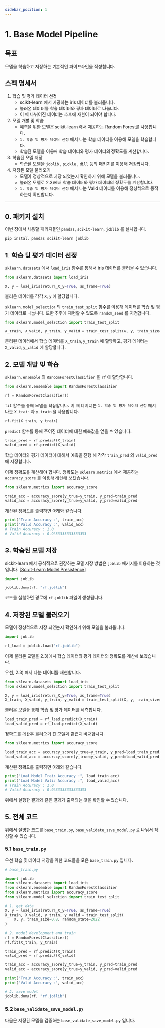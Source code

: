 ```yaml
---
sidebar_position: 1
---
```


# 1. Base Model Pipeline

## 목표

모델을 학습하고 저장하는 기본적인 파이프라인을 작성합니다.

## 스펙 명세서

1. 학습 및 평가 데이터 선정
    - scikit-learn 에서 제공하는 iris 데이터를 불러옵니다.
    - 불러온 데이터를 학습 데이터와 평가 데이터로 나눕니다.
    - 이 때 나뉘어진 데이터는 추후에 재현이 되어야 합니다.
2. 모델 개발 및 학습
    - 예측을 위한 모델은 scikit-learn 에서 제공하는 Random Forest를 사용합니다.
    - `1. 학습 및 평가 데이터 선정` 에서 나눈 학습 데이터를 이용해 모델을 학습합니다.
    - 학습된 모델을 이용해 학습 데이터와 평가 데이터의 정확도를 계산합니다.
3. 학습된 모델 저장
    - 학습된 모델을 `joblib` , `pickle` , `dill` 등의 패키지를 이용해 저장합니다.
4. 저장된 모델 불러오기
    - 모델이 정상적으로 저장 되었는지 확인하기 위해 모델을 불러옵니다.
    - 불러온 모델로 2.3)에서 학습 데이터와 평가 데이터의 정확도를 계산합니다.
    - `1. 학습 및 평가 데이터 선정` 에서 나눈 Valid 데이터를 이용해 정상적으로 동작하는지 확인합니다.

---

## 0. 패키지 설치

이번 장에서 사용할 패키지들인 `pandas`, `scikit-learn`, `joblib` 를 설치합니다.

```bash
pip install pandas scikit-learn joblib
```

## 1. 학습 및 평가 데이터 선정

`sklearn.datasets` 에서 `load_iris` 함수를 통해서 iris 데이터를 불러올 수 있습니다.

```python
from sklearn.datasets import load_iris

X, y = load_iris(return_X_y=True, as_frame=True)
```

불러온 데이터를 각각 `X`, `y` 에 할당합니다.

`sklearn.model_selection` 의 `train_test_split` 함수를 이용해 데이터를 학습 및 평가 데이터로 나눕니다. 또한 추후에 재현할 수 있도록 `random_seed` 를 지정합니다.

```python
from sklearn.model_selection import train_test_split

X_train, X_valid, y_train, y_valid = train_test_split(X, y, train_size=0.8, random_state=2022)
```

분리된 데이터에서 학습 데이터를 `X_train`, `y_train` 에 할당하고, 평가 데이터는 `X_valid`, `y_valid` 에 할당합니다.

## 2. 모델 개발 및 학습

`sklearn.ensemble` 의 `RandomForestClassifier` 을 `rf` 에 할당합니다.

```python
from sklearn.ensemble import RandomForestClassifier

rf = RandomForestClassifier()
```

`fit` 함수를 통해 모델을 학습합니다. 이 때 데이터는 `1. 학습 및 평가 데이터 선정` 에서 나눈 `X_train` 과 `y_train` 을 사용합니다.

```python
rf.fit(X_train, y_train)
```

`predict` 함수를 통해 주어진 데이터에 대한 예측값을 얻을 수 있습니다.

```python
train_pred = rf.predict(X_train)
valid_pred = rf.predict(X_valid)
```

학습 데이터와 평가 데이터에 대해서 예측을 진행 해 각각 `train_pred` 와 `valid_pred` 에 저장합니다.

이제 정확도를 계산해야 합니다. 정확도는 `sklearn.metrics` 에서 제공하는 `accuracy_score` 를 이용해 계산해 보겠습니다.

```python
from sklearn.metrics import accuracy_score

train_acc = accuracy_score(y_true=y_train, y_pred=train_pred)
valid_acc = accuracy_score(y_true=y_valid, y_pred=valid_pred)
```

계산된 정확도를 출력하면 아래와 같습니다.

```python
print("Train Accuracy :", train_acc)
print("Valid Accuracy :", valid_acc)
# Train Accuracy : 1.0
# Valid Accuracy : 0.9333333333333333
```

## 3. 학습된 모델 저장

sickit-learn 에서 공식적으로 권장하는 모델 저장 방법은 `joblib` 패키지를 이용하는 것입니다. [[Scikit-Learn Model Presistence](https://scikit-learn.org/stable/model_persistence.html)]

```python
import joblib

joblib.dump(rf, "rf.joblib")
```

코드를 실행하면 경로에 `rf.joblib` 파일이 생성됩니다.

## 4. 저장된 모델 불러오기

모델이 정상적으로 저장 되었는지 확인하기 위해 모델을 불러옵니다.

```python
import joblib

rf_load = joblib.load("rf.joblib")
```

이제 불러온 모델을 2.3)에서 학습 데이터와 평가 데이터의 정확도를 계산해 보겠습니다.

우선, 2.3) 에서 나눈 데이터를 재현합니다.

```python
from sklearn.datasets import load_iris
from sklearn.model_selection import train_test_split

X, y = load_iris(return_X_y=True, as_frame=True)
X_train, X_valid, y_train, y_valid = train_test_split(X, y, train_size=0.8, random_state=2022)
```

불러온 모델을 통해 학습 및 평가 데이터를 예측합니다.

```python
load_train_pred = rf_load.predict(X_train)
load_valid_pred = rf_load.predict(X_valid)
```

정확도를 계산후 불러오기 전 모델과 같은지 비교합니다.

```python
from sklearn.metrics import accuracy_score

load_train_acc = accuracy_score(y_true=y_train, y_pred=load_train_pred)
load_valid_acc = accuracy_score(y_true=y_valid, y_pred=load_valid_pred)
```

계산된 정확도를 출력하면 아래와 같습니다.

```python
print("Load Model Train Accuracy :", load_train_acc)
print("Load Model Valid Accuracy :", load_valid_acc)
# Train Accuracy : 1.0
# Valid Accuracy : 0.9333333333333333
```

위에서 실행한 결과와 같은 결과가 출력되는 것을 확인할 수 있습니다.

## 5. 전체 코드

위에서 설명한 코드를 `base_train.py`, `base_validate_save_model.py`  로 나눠서 작성할 수 있습니다.

### 5.1 `base_train.py`

우선 학습 및 데이터 저장을 위한 코드들을 모은 `base_train.py` 입니다.

```python
# base_train.py

import joblib
from sklearn.datasets import load_iris
from sklearn.ensemble import RandomForestClassifier
from sklearn.metrics import accuracy_score
from sklearn.model_selection import train_test_split

# 1. get data
X, y = load_iris(return_X_y=True, as_frame=True)
X_train, X_valid, y_train, y_valid = train_test_split(
    X, y, train_size=0.8, random_state=2022
)

# 2. model development and train
rf = RandomForestClassifier()
rf.fit(X_train, y_train)

train_pred = rf.predict(X_train)
valid_pred = rf.predict(X_valid)

train_acc = accuracy_score(y_true=y_train, y_pred=train_pred)
valid_acc = accuracy_score(y_true=y_valid, y_pred=valid_pred)

print("Train Accuracy :", train_acc)
print("Valid Accuracy :", valid_acc)

# 3. save model
joblib.dump(rf, "rf.joblib")
```

### 5.2 `base_validate_save_model.py`

다음은 저장된 모델을 검증하는 `base_validate_save_model.py` 입니다.
